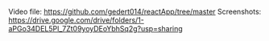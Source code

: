 Video file: https://github.com/gedert014/reactApp/tree/master
Screenshots: https://drive.google.com/drive/folders/1-aPGo34DEL5Pl_7Zt09yoyDEoYbhSq2g?usp=sharing
